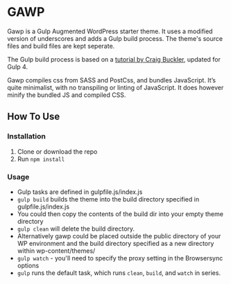 # GAWP

Gawp is a Gulp Augmented WordPress starter theme.
It uses a modified version of underscores and adds a Gulp build process.
The theme's source files and build files are kept seperate.

The Gulp build process is based on a [tutorial by Craig Buckler](https://www.sitepoint.com/fast-gulp-wordpress-theme-development-workflow/), updated for Gulp 4.

Gawp compiles css from SASS and PostCss, and bundles JavaScript.
It’s quite minimalist, with no transpiling or linting of JavaScript.
It does however minify the bundled JS and compiled CSS.


## How To Use

### Installation
1. Clone or download the repo
1. Run `npm install`

### Usage
* Gulp tasks are defined in gulpfile.js/index.js
* `gulp build` builds the theme into the build directory specified in gulpfile.js/index.js
* You could then copy the contents of the build dir into your empty theme directory
* `gulp clean` will delete the build directory.
* Alternatively gawp could be placed outside the public directory of your WP environment and the build directory specified as a new directory within wp-content/themes/
* `gulp watch` - you'll need to specify the proxy setting in the Browsersync options
* `gulp` runs the default task, which runs `clean`, `build`, and `watch` in series.
